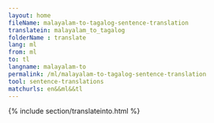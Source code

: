 ```yaml
---
layout: home
fileName: malayalam-to-tagalog-sentence-translation
translatein: malayalam_to_tagalog
folderName : translate
lang: ml
from: ml
to: tl
langname: malayalam-to
permalink: /ml/malayalam-to-tagalog-sentence-translation
tool: sentence-translations
matchurls: en&&ml&&tl
---
```

{% include section/translateinto.html %}
